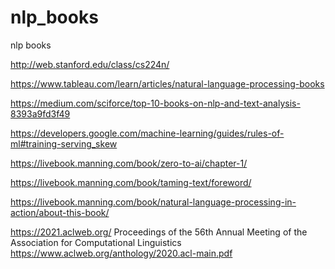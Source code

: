 # nlp_books
nlp books

http://web.stanford.edu/class/cs224n/

https://www.tableau.com/learn/articles/natural-language-processing-books

https://medium.com/sciforce/top-10-books-on-nlp-and-text-analysis-8393a9fd3f49

https://developers.google.com/machine-learning/guides/rules-of-ml#training-serving_skew

https://livebook.manning.com/book/zero-to-ai/chapter-1/

https://livebook.manning.com/book/taming-text/foreword/

https://livebook.manning.com/book/natural-language-processing-in-action/about-this-book/

https://2021.aclweb.org/
Proceedings of the 56th Annual Meeting of the Association for Computational Linguistics
https://www.aclweb.org/anthology/2020.acl-main.pdf
